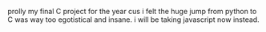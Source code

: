 prolly my final C project for the year cus i felt the huge jump from python to C was way too egotistical and insane. i will be taking javascript now instead.
